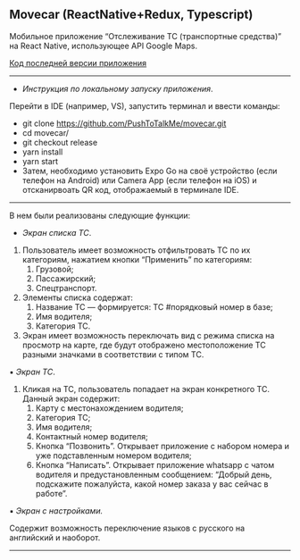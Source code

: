 ## Movecar (ReactNative+Redux, Typescript)

Мобильное приложение “Отслеживание ТС (транспортные средства)” на React Native, использующее API Google Maps.

[Код последней версии приложения](https://github.com/PushToTalkMe/movecar/tree/release)

---

- _Инструкция по локальному запуску приложения_.

Перейти в IDE (например, VS), запустить терминал и ввести команды:

- git clone https://github.com/PushToTalkMe/movecar.git
- cd movecar/
- git checkout release
- yarn install
- yarn start
- Затем, необходимо установить Expo Go на своё устройство (если телефон на Android) или Camera App (если телефон на iOS) и отсканирвоать QR код, отображаемый в терминале IDE.

---

В нем были реализованы следующие функции:

- _Экран списка ТС_.

1. Пользователь имеет возможность отфильтровать ТС по их категориям, нажатием кнопки “Применить” по категориям:
   1. Грузовой;
   2. Пассажирский;
   3. Спецтранспорт.
2. Элементы списка содержат:
   1. Название ТС — формируется: ТС #порядковый номер в базе;
   2. Имя водителя;
   3. Категория ТС.
3. Экран имеет возможность переключать вид с режима списка на просмотр на карте, где будут отображено местоположение ТС разными значками в соответствии с типом ТС.

▪ _Экран ТС_.

1. Кликая на ТС, пользователь попадает на экран конкретного ТС. Данный экран содержит:
   1. Карту с местонахождением водителя;
   2. Категория ТС;
   3. Имя водителя;
   4. Контактный номер водителя;
   5. Кнопка “Позвонить”. Открывает приложение с набором номера и уже подставленным номером водителя;
   6. Кнопка “Написать”. Открывает приложение whatsapp с чатом водителя и предустановленным сообщением: “Добрый день, подскажите пожалуйста, какой номер заказа у вас сейчас в работе”.

▪ _Экран с настройками._

Содержит возможность переключение языков с русского на английский и наоборот.

---
